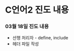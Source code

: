 <h1>C언어2 진도 내용</h1>
<h3>03월 18일 진도 내용</h3>
<ul>
<li>선행 처리자 - define, include</li>
<li>헤더 파일 작성</li>
</ul>

